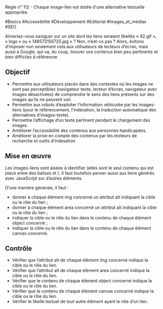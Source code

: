 
Règle n° 112  - Chaque image-lien est dotée d'une alternative textuelle appropriée.

#Basics #Accessibilité #Développement #Editorial #Images_et_médias #SEO

Aimeriez-vous naviguer sur un site dont les liens seraient libellés « 42.gif », « logo » ou « 148572156725.jpg » ? Non, n’est-ce pas ? Alors, évitons d’imposer non seulement cela aux utilisateurs de lecteurs d’écran, mais aussi à Google, qui va, du coup, trouver vos contenus bien peu pertinents et bien difficiles à référencer.

Objectif
--------

*   Permettre aux utilisateurs placés dans des contextes où les images ne sont pas perceptibles (navigateur texte, lecteur d’écran, navigateur avec images désactivées) de comprendre le sens des liens présents sur des images qu’ils ne peuvent voir.
*   Permettre aux robots d’exploiter l’information véhiculée par les images-liens (pour le référencement, l’indexation, la traduction automatique des alternatives d’images-texte).
*   Permettre l’affichage d’un texte pertinent pendant le chargement des images.
*   Améliorer l’accessibilité des contenus aux personnes handicapées.
*   Améliorer la prise en compte des contenus par les moteurs de recherche et outils d’indexation

Mise en œuvre
-------------

Les images-liens sont aisées à identifier (elles sont le seul contenu qui est placé entre des balises <a> et </a>). Il faut toutefois penser aussi aux liens générés avec JavaScript sur d’autres éléments.

D’une manière générale, il faut :

*   donner à chaque élément img concerné un attribut alt indiquant la cible ou le rôle du lien ;
*   donner à chaque élément area concerné un attribut alt indiquant la cible ou le rôle du lien ;
*   indiquer la cible ou le rôle du lien dans le contenu de chaque élément object concerné ;
*   indiquer la cible ou le rôle du lien dans le contenu de chaque élément canvas concerné.

Contrôle
--------

*   Vérifier que l’attribut alt de chaque élément img concerné indique la cible ou le rôle du lien.
*   Vérifier que l’attribut alt de chaque élément area concerné indique la cible ou le rôle du lien.
*   Vérifier que le contenu de chaque élément object concerné indique la cible ou le rôle du lien.
*   Vérifier que le contenu de chaque élément canvas concerné indique la cible ou le rôle du lien.
*   Vérifier le libellé textuel de tout autre élément ayant le rôle d’un lien.
